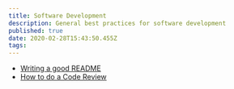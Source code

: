 ```yaml
---
title: Software Development
description: General best practices for software development
published: true
date: 2020-02-28T15:43:50.455Z
tags: 
---
```




* [Writing a good README](/writing-readme)
* [How to do a Code Review](https://google.github.io/eng-practices/review/reviewer/)
